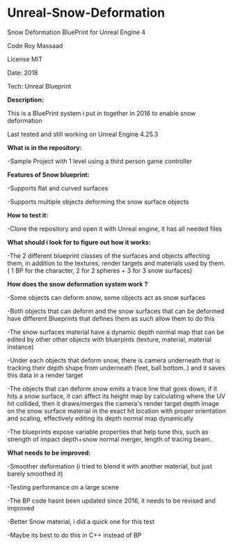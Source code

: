 # Unreal-Snow-Deformation
Snow Deformation BluePrint for Unreal Engine 4

Code Roy Massaad

License MIT 

Date: 2018

Tech: Unreal Blueprint


**Description:**

This is a BluePrint system i put in together in 2016 to enable snow deformation

Last tested and still working on Unreal Engine 4.25.3


**What is in the repository:**

-Sample Project with 1 level using a third person game controller


**Features of Snow blueprint:**

-Supports flat and curved surfaces

-Supports multiple objects deforming the snow surface objects



**How to test it:**

-Clone the repository and open it with Unreal engine, it has all needed files


**What should i look for to figure out how it works:**

-The 2 different blueprint classes of the surfaces and objects affecting them, in addition to the textures, render targets and materials used by them. ( 1 BP for the character, 2 for 2 spheres + 3 for 3 snow surfaces)


**How does the snow deformation system work ?**

-Some objects can deform snow, some objects act as snow surfaces 

-Both objects that can deform and the snow surfaces that can be deformed have different Blueprints that defines them as such allow them to do this

-The snow surfaces material have a dynamic depth normal map that can be edited by other other objects with bluerpints (texture, material, material instance)

-Under each objects that deform snow, there is camera underneath that is tracking their depth shape from underneath (feet, ball bottom..) and it saves this data in a render target

-The objects that can deform snow emits a trace line that goes down, if it hits a snow surface, it can affect its height map by calculating where the UV hit collided, then it draws/merges the camera's render target depth image on the snow surface material in the exact hit location with proper orientation and scaling, effectively editing its depth normal map dynamically

-The blueprints expose variable properties that help tune this, such as strength of impact depth+snow normal merger, length of tracing beam..


**What needs to be improved:**

-Smoother deformation (i tried to blend it with another material, but just barely smoothed it)

-Testing performance on a large scene

-The BP code hasnt been updated since 2016, it needs to be revised and improved

-Better Snow material, i did a quick one for this test

-Maybe its best to do this in C++ instead of BP










